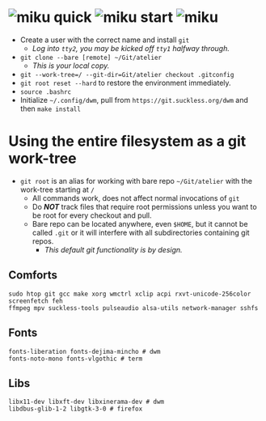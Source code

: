 # ![miku] quick ![miku] start ![miku]
* Create a user with the correct name and install `git`
	* _Log into `tty2`, you may be kicked off `tty1` halfway through._
* `git clone --bare [remote] ~/Git/atelier`
	* _This is your local copy._
* `git --work-tree=/ --git-dir=Git/atelier checkout .gitconfig`
* `git root reset --hard` to restore the environment immediately.
* `source .bashrc`
* Initialize `~/.config/dwm`, pull from `https://git.suckless.org/dwm` and then `make install`

# Using the entire filesystem as a git work-tree
* `git root` is an alias for working with bare repo `~/Git/atelier` with the work-tree starting at `/`
	* All commands work, does not affect normal invocations of `git`
	* Do _**NOT**_ track files that require root permissions unless you want to be root for every checkout and pull.
	* Bare repo can be located anywhere, even `$HOME`, but it cannot be called `.git` or it will interfere with all subdirectories containing git repos.
		* _This default git functionality is by design._

## Comforts
```
sudo htop git gcc make xorg wmctrl xclip acpi rxvt-unicode-256color screenfetch feh
ffmpeg mpv suckless-tools pulseaudio alsa-utils network-manager sshfs
```
## Fonts
```
fonts-liberation fonts-dejima-mincho # dwm
fonts-noto-mono fonts-vlgothic # term
```
## Libs
``` 
libx11-dev libxft-dev libxinerama-dev # dwm
libdbus-glib-1-2 libgtk-3-0 # firefox
```

[miku]: https://i.imgur.com/Nr7HV9a.png

